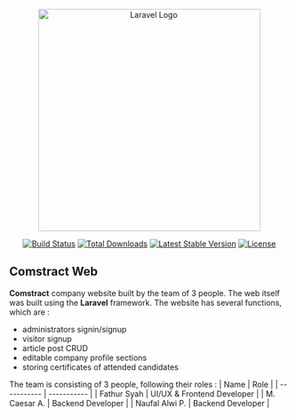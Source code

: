 <p align="center"><a href="https://laravel.com" target="_blank"><img src="https://raw.githubusercontent.com/laravel/art/master/logo-lockup/5%20SVG/2%20CMYK/1%20Full%20Color/laravel-logolockup-cmyk-red.svg" width="400" alt="Laravel Logo"></a></p>

<p align="center">
<a href="https://github.com/laravel/framework/actions"><img src="https://github.com/laravel/framework/workflows/tests/badge.svg" alt="Build Status"></a>
<a href="https://packagist.org/packages/laravel/framework"><img src="https://img.shields.io/packagist/dt/laravel/framework" alt="Total Downloads"></a>
<a href="https://packagist.org/packages/laravel/framework"><img src="https://img.shields.io/packagist/v/laravel/framework" alt="Latest Stable Version"></a>
<a href="https://packagist.org/packages/laravel/framework"><img src="https://img.shields.io/packagist/l/laravel/framework" alt="License"></a>
</p>

## Comstract Web
**Comstract** company website built by the team of 3 people. The web itself was built using the **Laravel** framework.
The website has several functions, which are :
- administrators signin/signup
- visitor signup
- article post CRUD
- editable company profile sections
- storing certificates of attended candidates

The team is consisting of 3 people, following their roles :
| Name | Role |
| ----------- | ----------- |
| Fathur Syah | UI/UX & Frontend Developer |
| M. Caesar A. | Backend Developer |
| Naufal Alwi P. | Backend Developer |
